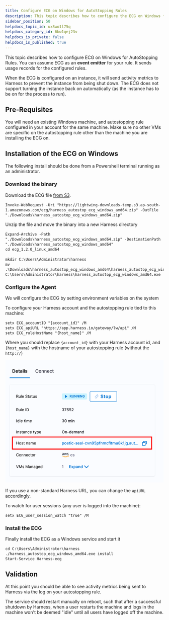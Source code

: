 ```yaml
---
title: Configure ECG on Windows for AutoStopping Rules
description: This topic describes how to configure the ECG on Windows for AutoStopping Rules.
sidebar_position: 50
helpdocs_topic_id: ux8wo1l75q
helpdocs_category_id: 6bw1qej23v
helpdocs_is_private: false
helpdocs_is_published: true
---
```


This topic describes how to configure ECG on Windows for AutoStopping Rules. You can assume ECG as an **event emitter** for your rule. It sends usage records for the configured rules.

When the ECG is configured on an instance, it will send activity metrics to Harness to prevent the instance from being shut down. The ECG does not support turning the instance back on automatically (as the instance has to be on for the process to run).

## Pre-Requisites

You will need an existing Windows machine, and autostopping rule configured in your account for the same machine. Make sure no other VMs are specific on the autostopping rule other than the machine you are installing the ECG on.

## Installation of the ECG on Windows

The following install should be done from a Powershell terminal running as an administrator.

### Download the binary

Download the ECG file [from S3](https://lightwing-downloads-temp.s3.ap-south-1.amazonaws.com/ecg/harness_autostop_ecg_windows_amd64.zip).

```
Invoke-WebRequest -Uri "https://lightwing-downloads-temp.s3.ap-south-1.amazonaws.com/ecg/harness_autostop_ecg_windows_amd64.zip" -OutFile "./Downloads\harness_autostop_ecg_windows_amd64.zip"
```

Unzip the file and move the binary into a new Harness directory

```
Expand-Archive -Path "./Downloads\harness_autostop_ecg_windows_amd64.zip" -DestinationPath "./Downloads\harness_autostop_ecg_windows_amd64"
cd ecg_1.2.0_linux_amd64

mkdir C:\Users\Administrator\harness
mv .\Downloads\harness_autostop_ecg_windows_amd64\harness_autostop_ecg_windows_amd64 C:\Users\Administrator\harness\harness_autostop_ecg_windows_amd64.exe
```

### Configure the Agent

We will configure the ECG by setting environment variables on the system

To configure your Harness account and the autostopping rule tied to this machine:
```
setx ECG_accountID "{account_id}" /M
setx ECG_apiURL "https://app.harness.io/gateway/lw/api" /M
setx ECG_ruleHostName "{host_name}" /M
```

Where you should replace `{account_id}` with your Harness account id, and `{host_name}` with the hostname of your autostopping rule (without the `http://`)

![](./static/configure-ecg-hostname.png)

If you use a non-standard Harness URL, you can change the `apiURL` accordingly.

To watch for user sessions (any user is logged into the machine):
```
setx ECG_user_session_watch "true" /M
```

### Install the ECG

Finally install the ECG as a Windows service and start it

```
cd C:\Users\Administrator\harness
./harness_autostop_ecg_windows_amd64.exe install
Start-Service Harness-ecg
```

## Validation

At this point you should be able to see activity metrics being sent to Harness via the log on your autostopping rule.

The service should restart manually on reboot, such that after a successful shutdown by Harness, when a user restarts the machine and logs in the machine won't be deemed "idle" until all users have logged off the machine.
